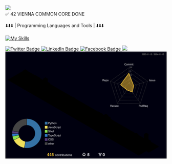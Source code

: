 ![](https://komarev.com/ghpvc/?username=ddyankov28&color=red)<br>
✅ 42 VIENNA COMMON CORE DONE
<br><br>
  ⬇️⬇️⬇️ | Programming Languages and Tools | ⬇️⬇️⬇️<br><br>[![My Skills](https://skillicons.dev/icons?i=c,cpp,py,js,ts,html,css,docker,wordpress,vscode,bash,ubuntu,pycharm,vim,linux,github,git,angular,bootstrap,django,npm&perline=7)](https://skillicons.dev)
  <div id="badges">
  <a href="https://twitter.com/ddyankov23">
    <img src="https://img.shields.io/badge/Twitter-blue?style=for-the-badge&logo=twitter&logoColor=white" alt="Twitter Badge"/>
  </a>
  <a href="https://www.linkedin.com/in/ddyankov23">
    <img src="https://img.shields.io/badge/LinkedIn-blue?style=for-the-badge&logo=linkedin&logoColor=white" alt="LinkedIn Badge"/>
  </a>
  <a href="https://www.facebook.com/ymcmmb/">
    <img src="https://img.shields.io/badge/Facebook-blue?style=for-the-badge&logo=facebook&logoColor=white" alt="Facebook Badge"/>
  </a>
  <a href="https://www.instagram.com/deyandyankov23/">
    <img src="https://img.shields.io/badge/Instagram-%23E4405F.svg?style=for-the-badge&logo=Instagram&logoColor=white"/>
  </a>
</div>
<!-- <img src="https://github-readme-stats.vercel.app/api/top-langs?username=ddyankov28&layout=compact&theme=dark"/> -->
<img src="./profile-3d-contrib/profile-night-rainbow.svg" alt="Logo"/>
